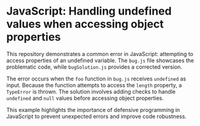 # JavaScript: Handling undefined values when accessing object properties

This repository demonstrates a common error in JavaScript: attempting to access properties of an undefined variable.  The `bug.js` file showcases the problematic code, while `bugSolution.js` provides a corrected version.

The error occurs when the `foo` function in `bug.js` receives `undefined` as input.  Because the function attempts to access the `length` property, a `TypeError` is thrown.  The solution involves adding checks to handle `undefined` and `null` values before accessing object properties.

This example highlights the importance of defensive programming in JavaScript to prevent unexpected errors and improve code robustness.